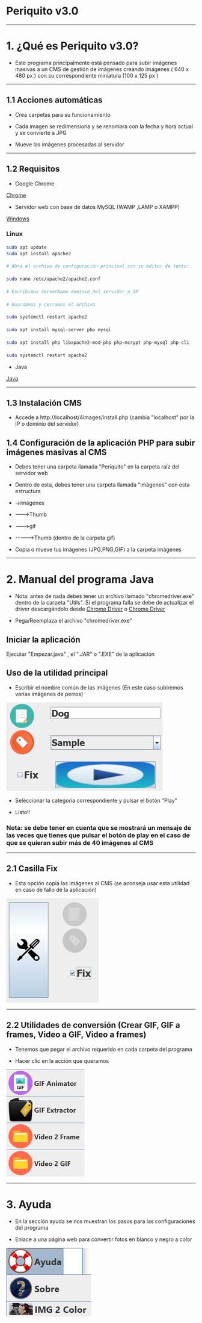 # Periquito v3.0

---

# 1. ¿Qué es Periquito v3.0?

- Este programa principalmente está pensado para subir imágenes masivas a un CMS de gestión de imágenes creando imágenes ( 640 x 480 px ) con su correspondiente miniatura (100 x 125 px )

---

## 1.1 Acciones automáticas

- Crea carpetas para su funcionamiento

- Cada imagen se redimensiona y se renombra con la fecha y hora actual y se convierte a JPG 

- Mueve las imágenes procesadas al servidor
---

## 1.2 Requisitos

- Google Chrome

[Chrome](https://www.google.com/intl/es_ALL/chrome/)

- Servidor web con base de datos MySQL (WAMP ,LAMP o XAMPP)

[Windows](http://prdownloads.sourceforge.net/appserv/appserv-win32-8.6.0.exe?download)

### Linux
~~~bash
sudo apt update
sudo apt install apache2

# Abra el archivo de configuración principal con su editor de texto:

sudo nano /etc/apache2/apache2.conf

# Escribimos ServerName dominio_del_servidor_o_IP 

# Guardamos y cerramos el archivo

sudo systemctl restart apache2

sudo apt install mysql-server php mysql

sudo apt install php libapache2-mod-php php-mcrypt php-mysql php-cli

sudo systemctl restart apache2
~~~

- Java

[Java](https://www.java.com/es/download/)

----

## 1.3 Instalación CMS

- Accede a http://localhost/4images/install.php (cambia "localhost" por la IP o dominio del servidor)

## 1.4 Configuración de la aplicación PHP para subir imágenes masivas al CMS

- Debes tener una carpeta llamada "Periquito" en la carpeta raíz del servidor web

- Dentro de esta, debes tener una carpeta llamada "imágenes" con esta estructura

- ->imágenes
- --->Thumb
- --->gif
- ----->Thumb (dentro de la carpeta gif)

- Copia o mueve tus imágenes (JPG,PNG,GIF) a la carpeta imágenes

----

# 2. Manual del programa Java

- Nota: antes de nada debes tener un archivo llamado "chromedriver.exe" dentro de la carpeta "Utils". Si el programa falla se debe de actualizar el driver descargándolo desde [Chrome Driver](http://chromedriver.chromium.org/downloads) o [Chrome Driver](https://sites.google.com/a/chromium.org/chromedriver/downloads)

- Pega/Reemplaza el archivo "chromedriver.exe"

## Iniciar la aplicación

Ejecutar "Empezar.java" , el ".JAR" o ".EXE" de la aplicación

## Uso de la utilidad principal

- Escribir el nombre común de las imágenes (En este caso subiremos varias imágenes de perros)

![Preview](previews/0.png)

- Seleccionar la categoría correspondiente y pulsar el botón "Play"

- Listo!!

### Nota: se debe tener en cuenta que se mostrará un mensaje de las veces que tienes que pulsar el botón de play en el caso de que se quieran subir más de 40 imágenes al CMS

----

## 2.1 Casilla Fix

- Esta opción copia las imágenes al CMS (se aconseja usar esta utilidad en caso de fallo de la aplicación)

![Preview](previews/1.png)

----

## 2.2 Utilidades de conversión (Crear GIF, GIF a frames, Video a GIF, Video a frames)

- Tenemos que pegar el archivo requerido en cada carpeta del programa

- Hacer clic en la acción que queramos

![Preview](previews/2.png)

----

# 3. Ayuda

- En la sección ayuda se nos muestran los pasos para las configuraciones del programa

- Enlace a una página web para convertir fotos en blanco y negro a color

![Preview](previews/3.png)
